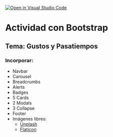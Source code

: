 [![Open in Visual Studio Code](https://classroom.github.com/assets/open-in-vscode-f059dc9a6f8d3a56e377f745f24479a46679e63a5d9fe6f495e02850cd0d8118.svg)](https://classroom.github.com/online_ide?assignment_repo_id=7475424&assignment_repo_type=AssignmentRepo)
# Actividad con Bootstrap

## Tema: Gustos y Pasatiempos

### Incorporar:
- Navbar
- Carousel
- Breadcrumbs
- Alerts
- Badges
- 5 Cards
- 2 Modals
- 3 Collapse
- Footer
- Imágenes libres:
  - [Unplash](https://unsplash.com/)
  - [Flaticon](https://www.flaticon.es/)

